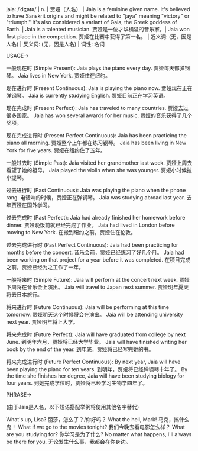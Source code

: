 jaia: /ˈdʒaɪə/ | n. | 贾娅（人名） |  Jaia is a feminine given name. It's believed to have Sanskrit origins and might be related to "jaya" meaning "victory" or "triumph."  It's also considered a variant of Gaia, the Greek goddess of Earth. |  Jaia is a talented musician. 贾娅是一位才华横溢的音乐家。| Jaia won first place in the competition. 贾娅在比赛中获得了第一名。 | 近义词: (无，因是人名) | 反义词: (无，因是人名) | 词性: 名词


USAGE->

一般现在时 (Simple Present):
Jaia plays the piano every day.  贾娅每天都弹钢琴。
Jaia lives in New York. 贾娅住在纽约。

现在进行时 (Present Continuous):
Jaia is playing the piano now. 贾娅现在正在弹钢琴。
Jaia is currently studying English. 贾娅目前正在学习英语。

现在完成时 (Present Perfect):
Jaia has traveled to many countries. 贾娅去过很多国家。
Jaia has won several awards for her music. 贾娅的音乐获得了几个奖项。

现在完成进行时 (Present Perfect Continuous):
Jaia has been practicing the piano all morning. 贾娅整个上午都在练习钢琴。
Jaia has been living in New York for five years. 贾娅在纽约住了五年。

一般过去时 (Simple Past):
Jaia visited her grandmother last week. 贾娅上周去看望了她的祖母。
Jaia played the violin when she was younger. 贾娅小时候拉小提琴。

过去进行时 (Past Continuous):
Jaia was playing the piano when the phone rang.  电话响的时候，贾娅正在弹钢琴。
Jaia was studying abroad last year.  去年贾娅在国外学习。

过去完成时 (Past Perfect):
Jaia had already finished her homework before dinner. 贾娅晚饭前就已经完成了作业。
Jaia had lived in London before moving to New York. 在搬到纽约之前，贾娅住在伦敦。


过去完成进行时 (Past Perfect Continuous):
Jaia had been practicing for months before the concert.  音乐会前，贾娅已经练习了好几个月。
Jaia had been working on that project for a year before it was completed.  在项目完成之前，贾娅已经为之工作了一年。

一般将来时 (Simple Future):
Jaia will perform at the concert next week.  贾娅下周将在音乐会上演出。
Jaia will travel to Japan next summer. 贾娅明年夏天将去日本旅行。

将来进行时 (Future Continuous):
Jaia will be performing at this time tomorrow. 贾娅明天这个时候将会在演出。
Jaia will be attending university next year.  贾娅明年将上大学。

将来完成时 (Future Perfect):
Jaia will have graduated from college by next June. 到明年六月，贾娅将已经大学毕业。
Jaia will have finished writing her book by the end of the year. 到年底，贾娅将已经写完她的书。

将来完成进行时 (Future Perfect Continuous):
By next year, Jaia will have been playing the piano for ten years. 到明年，贾娅将已经弹钢琴十年了。
By the time she finishes her degree, Jaia will have been studying biology for four years.  到她完成学位时，贾娅将已经学习生物学四年了。


PHRASE->

(由于Jaia是人名，以下短语搭配举例将使用其他名字替代)

What's up, Lisa?  丽莎，怎么了？/你好吗？
What the hell, Mark!  马克，搞什么鬼！
What if we go to the movies tonight?  我们今晚去看电影怎么样？
What are you studying for? 你学习是为了什么?
No matter what happens, I'll always be there for you.  无论发生什么事，我都会在你身边。
